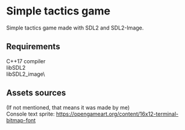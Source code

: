 # Simple tactics game
Simple tactics game made with SDL2 and SDL2-Image.

## Requirements
C++17 compiler\
libSDL2 \
libSDL2_image\

## Assets sources
(If not mentioned, that means it was made by me)\
Console text sprite: https://opengameart.org/content/16x12-terminal-bitmap-font  
